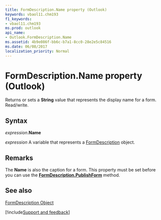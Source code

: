 ```yaml
---
title: FormDescription.Name property (Outlook)
keywords: vbaol11.chm193
f1_keywords:
- vbaol11.chm193
ms.prod: outlook
api_name:
- Outlook.FormDescription.Name
ms.assetid: 4b9e086f-bb6c-b7a1-8cc0-28e2e5c84516
ms.date: 06/08/2017
localization_priority: Normal
---
```



# FormDescription.Name property (Outlook)

Returns or sets a **String** value that represents the display name for a form. Read/write.


## Syntax

_expression_.**Name**

_expression_ A variable that represents a [FormDescription](Outlook.FormDescription.md) object.


## Remarks

The  **Name** is also the caption for a form. This property must be set before you can use the **[FormDescription.PublishForm](Outlook.FormDescription.PublishForm.md)** method.


## See also


[FormDescription Object](Outlook.FormDescription.md)

[!include[Support and feedback](~/includes/feedback-boilerplate.md)]